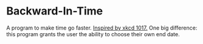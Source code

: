 Backward-In-Time
================

A program to make time go faster. [Inspired by xkcd 1017.](xkcd.com/1017)
One big difference: this program grants the user the ability to choose their own end date.
